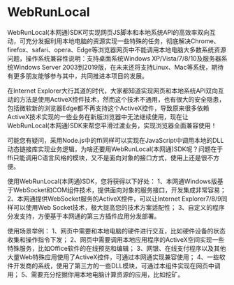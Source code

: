 # WebRunLocal
WebRunLocal(本网通)SDK可实现网页JS脚本和本地系统API的高效率双向互动，可充分发掘利用本地电脑的资源实现一些特殊的任务，彻底解决Chrome、firefox、safari、opera、Edge等浏览器网页中不能调用本地电脑大多数系统资源问题，操作系统兼容性说明：支持桌面系统Windows XP/Vista/7/8/10及服务器系统Windows Server 2003到2019版，在未来还将支持Linux、Mac等系统，期待有更多朋友能够参与其中，共同推进本项目的发展。

在Internet Explorer大行其道的时代，大家都知道实现网页和本地系统API双向互动的方法是使用ActiveX控件技术，然而这个技术不通用，也有很大的安全隐患，包括微软新的浏览器Edge都不再支持这个ActiveX控件，导致原来很多依赖ActiveX技术实现的一些业务在新版浏览器中无法继续使用，现在让WebRunLocal(本网通)SDK来帮您平滑过渡业务，实现浏览器全面兼容使用！

可能您有疑问，采用Node.js中的ffi同样可以实现在JavaScript中调用本地的DLL动态链接库实现业务逻辑，为啥还要用WebRunLocal(本网通)SDK呢？问题在于ffi只能调用C语言风格的模块，又不是面向对象的接口方式，使用上还是很不方便。

使用WebRunLocal(本网通)SDK，您将获得以下好处：
1、本网通Windows版基于WebSocket和COM组件技术，提供面向对象的服务接口，开发集成非常容易；
2、本网通提供WebSocket服务的ActiveX控件，可以让Internet Explorer7/8/9同样可以使用Web Socket技术，极大提高您的技术方案适配性；
3、自定义的程序分发支持，方便基于本网通的第三方插件应用分发部署。

使用场景举例：
1、网页中需要和本地电脑的硬件进行交互，比如硬件设备的状态收集和操作指令下发；
2、网页中需要调用本地应用程序的ActiveX空间实现一些特殊服务，比如Office软件的在线预览和编辑；
3、网银、在线支付程序以及其他大量Web特殊应用使用了ActiveX控件，可通过本网通实现兼容使用；
4、一些软件开发商的系统，使用了第三方的一些DLL模块，可通过本组件实现在网页中调用；
5、需要充分挖掘你用本地电脑计算资源的应用，比如挖矿。
